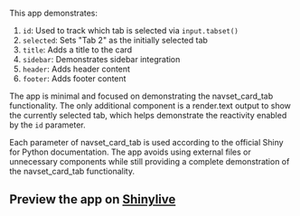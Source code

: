This app demonstrates:

1. `id`: Used to track which tab is selected via `input.tabset()`
2. `selected`: Sets "Tab 2" as the initially selected tab
3. `title`: Adds a title to the card
4. `sidebar`: Demonstrates sidebar integration
5. `header`: Adds header content
6. `footer`: Adds footer content

The app is minimal and focused on demonstrating the navset_card_tab functionality. The only additional component is a render.text output to show the currently selected tab, which helps demonstrate the reactivity enabled by the `id` parameter.

Each parameter of navset_card_tab is used according to the official Shiny for Python documentation. The app avoids using external files or unnecessary components while still providing a complete demonstration of the navset_card_tab functionality.
## Preview the app on [Shinylive](https://shinylive.io/py/app/#h=0&code=NobwRAdghgtgpmAXAAjFADugdOgnmAGlQGMB7CAFzkqVQDMAnUmZAZwAsBLCXZTmdKQYVkDOFGIVOANzgAdCI2ZsuPLHAAe6Ma1Z8BQkd3QBXCkTEQAJnAZETnBQoDEyAMpwR6KAHM4yUnQpclYFBxxfOAB9QIpWAAopCgAbOABeOTAAOShpVk9kAGEoBitkABUoACNkABE4GFJMojpOZOTq1LTyhhM4AEonCFdCsSgqZBgobmQO3FIzBQB3Tgp2ZHC5hYoo1k4bKpL4-sQFZHPkFbWNziw9g6OTs4uXzPKuPU49Nf97uEOGMgyJRqBRMs8XudwsYzLtkvtbPFMhBmshMllUTBuGkAAxEKYaNIARhxeOQ0igyT6aQATDjBiiIC8RmMJlBkNA8p4osQSlYohRqhDLqt1uFOfkdrzSgLqkimZDzvsMmBBVVJajFRdXAB5IKcciU5AASVqyDoQmQFAYEgA1twfGw4KlJHAymrhS98i6qFYVWqaZrmSaIKtOJTkrxvXBXe6hQrzk8E5DXAAxTgMVgiNXIbwQZ2ei5XMW3TlRPPOpFgSo1ImoilU9KZNV1sBJrWQt4fPh6YFUSjmy015CtwuK4s3LDSqzHU7JjsvcLTqLscQ2BhV4dEop8zIMhdazJuZj+PugvhMrfg+eHm-nVweYFxmoV5KvO8i67i3LlqD55KbtUyCBoQ5KUtSzbVCB7YHmi1bdl8QLkP2IgWoCw4gWOkITkufKzlhHa4TKq5QOugE1DSO6lHuBGHmAx7wEhIIDjMGHXrBaIfq47wZs+uZ-gWH44aWP6vuRyAAMz1uBTaqtUUltnOHFdohiFngOaEVEBCm0ecwlTnhMEcVCtzLiRZFvNpVFWDRH4dkeJ5MShF5aTUOmMsGtRfOgcyXFwxDrDmakmAwlgpFGzoxr6woAAKWOuWBUBoYLJjYdBOj6bqylU+EfmIFAhUydCZIUIVhZGGVRW6VrVCgIAwhQiXVJKxwAL7XsKrgAIJWGU7I+aQ2bsOMGzoFY4xwHohz5GU5BWqubDwuusXxbYODJINwppbmG0ULlHb8IIwiTOMA0pJwVQ4LgZ3IFAeg+SlB0GMdEAmAIvB3Ry6BYVhEDYDa1jMHccBuvERIAJwAGwABw4rDRL7lq42CsgaRfVgANWEDmMQPEDVYLj-SI4qWGtD4RBQBoqM7Y1rAmFUZ0JMTkKU1gHx7cjUBEFU3CsLS9JYazkoCqsqTxAA5AAEl8FCkD4NosKQ6UAEp-ljLC1OMUDi8zLz5YV5qcD4YCtQAukAA)
